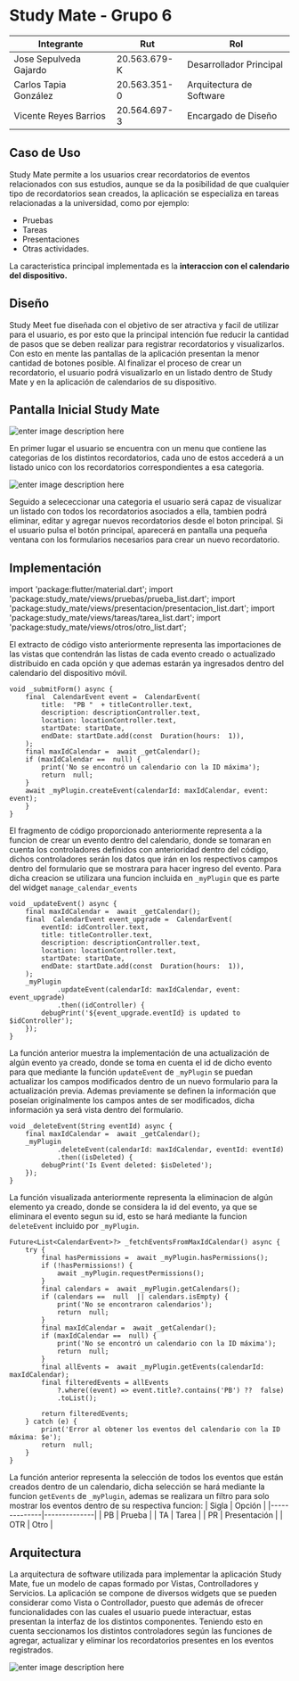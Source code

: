 # Study Mate - Grupo 6

|Integrante| Rut | Rol
|--|--|--|
| Jose Sepulveda Gajardo | 20.563.679-K |Desarrollador Principal|
| Carlos Tapia González | 20.563.351-0 |Arquitectura de Software|
| Vicente Reyes Barrios | 20.564.697-3 |Encargado de Diseño|

 
## Caso de Uso

Study Mate permite a los usuarios crear recordatorios de eventos relacionados con sus estudios, aunque se da la posibilidad de que cualquier tipo de recordatorios sean creados, la aplicación se especializa en tareas relacionadas a la universidad, como por ejemplo: 
 - Pruebas
 - Tareas
 - Presentaciones
 - Otras actividades.
 
La caracteristica principal implementada es la **interaccion con el calendario del dispositivo.**

## Diseño
Study Meet fue diseñada con el objetivo de ser atractiva y facil de utilizar para el usuario, es por esto que la principal intención fue reducir la cantidad de pasos que se deben realizar para registrar recordatorios y visualizarlos.  Con esto en mente las pantallas de la aplicación presentan la menor cantidad de botones posible. Al finalizar el proceso de crear un recordatorio, el usuario podrá visualizarlo en un listado dentro de Study Mate y en la aplicación de calendarios de su dispositivo.

## Pantalla Inicial Study Mate
![enter image description here](https://i.imgur.com/ZVaYwE7.png?1)

En primer lugar el usuario se encuentra con un menu que contiene las categorias de los distintos recordatorios, cada uno de estos accederá a un listado unico con los recordatorios correspondientes a esa categoria.

![enter image description here](https://i.imgur.com/lclA1Hx.png?3)

Seguido a selececcionar una categoria el usuario será capaz de visualizar un listado con todos los recordatorios asociados a ella, tambien podrá eliminar, editar y agregar nuevos recordatorios desde el boton principal. Si el usuario pulsa el botón principal, aparecerá en pantalla una pequeña ventana con los formularios necesarios para crear un nuevo recordatorio.

## Implementación

 import  'package:flutter/material.dart';
    import  'package:study_mate/views/pruebas/prueba_list.dart';
    import  'package:study_mate/views/presentacion/presentacion_list.dart';
    import  'package:study_mate/views/tareas/tarea_list.dart';
    import  'package:study_mate/views/otros/otro_list.dart';

El extracto de código visto anteriormente representa las    importaciones de las vistas que contendrán las listas de cada evento    creado o actualizado distribuido en cada opción y que ademas estarán    ya ingresados dentro del calendario del dispositivo móvil.

    void _submitForm() async {
	    final  CalendarEvent event =  CalendarEvent(
		    title:  "PB "  + titleController.text,
		    description: descriptionController.text,
		    location: locationController.text,
		    startDate: startDate,
		    endDate: startDate.add(const  Duration(hours:  1)),
	    );
	    final maxIdCalendar =  await _getCalendar();
	    if (maxIdCalendar ==  null) {
		    print('No se encontró un calendario con la ID máxima');
		    return  null;
	    }	    
	    await _myPlugin.createEvent(calendarId: maxIdCalendar, event: event);
	    }
    }
    
El fragmento de código proporcionado anteriormente representa a la funcion de crear un evento dentro del calendario, donde se tomaran en cuenta los controladores definidos con anterioridad dentro del código, dichos controladores serán los datos que irán en los respectivos campos dentro del formulario que se mostrara para hacer ingreso del evento. Para dicha creacion se utilizara una funcion incluida en `_myPlugin` que es parte del widget `manage_calendar_events`

    void _updateEvent() async {    
	    final maxIdCalendar =  await _getCalendar();    
	    final  CalendarEvent event_upgrade =  CalendarEvent(    
		    eventId: idController.text,    
		    title: titleController.text,    
		    description: descriptionController.text,    
		    location: locationController.text,    
		    startDate: startDate,
		    endDate: startDate.add(const  Duration(hours:  1)),    
	    );    
	    _myPlugin    
			    .updateEvent(calendarId: maxIdCalendar, event: event_upgrade)    
			    .then((idController) {
		    debugPrint('${event_upgrade.eventId} is updated to $idController');
	    });
    }
    
La función anterior muestra la implementación de una actualización de algún evento ya creado, donde se toma en cuenta el id de dicho evento para que mediante la función `updateEvent` de `_myPlugin` se puedan actualizar los campos modificados dentro de un nuevo formulario para la actualización previa. Ademas previamente se definen la información que poseían originalmente los campos antes de ser modificados, dicha información ya será vista dentro del formulario.

    void _deleteEvent(String eventId) async {    
	    final maxIdCalendar =  await _getCalendar();    
	    _myPlugin    
			    .deleteEvent(calendarId: maxIdCalendar, eventId: eventId)    
			    .then((isDeleted) {    
		    debugPrint('Is Event deleted: $isDeleted');    
	    });    
    }
La función visualizada anteriormente representa la eliminacion de algún elemento ya creado, donde se considera la id del evento, ya que se eliminara el evento segun su id, esto se hará mediante la funcion `deleteEvent` incluido por `_myPlugin`.

    Future<List<CalendarEvent>?> _fetchEventsFromMaxIdCalendar() async {    
	    try {    
		    final hasPermissions =  await _myPlugin.hasPermissions();    
		    if (!hasPermissions!) {    
			    await _myPlugin.requestPermissions();    
		    }    
		    final calendars =  await _myPlugin.getCalendars();    
		    if (calendars ==  null  || calendars.isEmpty) {    
			    print('No se encontraron calendarios');    
			    return  null;    
		    }    
		    final maxIdCalendar =  await _getCalendar();    
		    if (maxIdCalendar ==  null) {    
			    print('No se encontró un calendario con la ID máxima');    
			    return  null;    
		    }    
		    final allEvents =  await _myPlugin.getEvents(calendarId: maxIdCalendar);    
		    final filteredEvents = allEvents    
			    ?.where((event) => event.title?.contains('PB') ??  false)    
			    .toList();
	              
		    return filteredEvents;    
	    } catch (e) {    
		    print('Error al obtener los eventos del calendario con la ID máxima: $e');    
		    return  null;    
	    }    
    }
La función anterior representa la selección de todos los eventos que están creados dentro de un calendario, dicha selección se hará mediante la funcion `getEvents` de `_myPlugin`, ademas se realizara un filtro para solo mostrar los eventos dentro de su respectiva funcion:
| Sigla | Opción | 
|--------------|--------------|
| PB | Prueba | 
| TA | Tarea | 
| PR | Presentación | 
| OTR | Otro |

## Arquitectura

La arquitectura de software utilizada para implementar la aplicación Study Mate, fue un modelo de capas formado por Vistas, Controlladores y Servicios. 
La aplicación se compone de diversos widgets que se pueden considerar como Vista o Controllador, puesto que además de ofrecer funcionalidades con las cuales el usuario puede interactuar, estas presentan la interfaz de los distintos componentes. Teniendo esto en cuenta seccionamos los distintos controladores según las funciones de agregar, actualizar y eliminar los recordatorios presentes en los eventos registrados. 

![enter image description here](https://i.imgur.com/47sMeZn.png)
